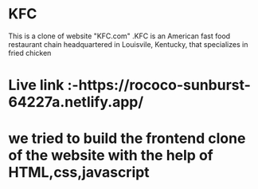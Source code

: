 # KFC
<p>This is a clone of website "KFC.com" .KFC is an American fast food restaurant chain headquartered in Louisvile, Kentucky, that specializes in fried chicken <p/>
<h1>Live link :-https://rococo-sunburst-64227a.netlify.app/ <h1/>
<p>we tried to build the frontend clone of the website with the help of HTML,css,javascript<p/>
